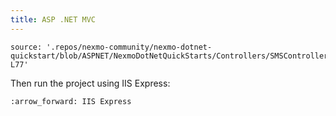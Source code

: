 ```yaml
---
title: ASP .NET MVC
---
```


```code
source: '.repos/nexmo-community/nexmo-dotnet-quickstart/blob/ASPNET/NexmoDotNetQuickStarts/Controllers/SMSController.cs#L64-L77'
```

Then run the project using IIS Express:

```
:arrow_forward: IIS Express
```

